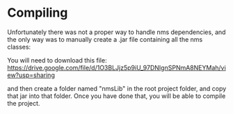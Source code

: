 # Compiling

Unfortunately there was not a proper way to handle nms dependencies, and the only way was to manually create a .jar file containing all the nms classes:


You will need to download this file:
https://drive.google.com/file/d/1O3BLJjz5p9iU_97DNIgnSPNmA8NEYMah/view?usp=sharing

and then create a folder named "nmsLib" in the root project folder, and copy that jar into that folder.
Once you have done that, you will be able to compile the project.